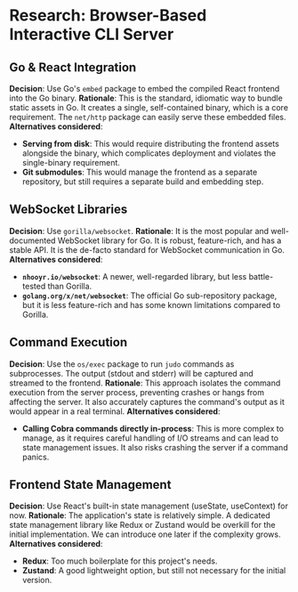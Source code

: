 # Research: Browser-Based Interactive CLI Server

## Go & React Integration
**Decision**: Use Go's `embed` package to embed the compiled React frontend into the Go binary.
**Rationale**: This is the standard, idiomatic way to bundle static assets in Go. It creates a single, self-contained binary, which is a core requirement. The `net/http` package can easily serve these embedded files.
**Alternatives considered**:
- **Serving from disk**: This would require distributing the frontend assets alongside the binary, which complicates deployment and violates the single-binary requirement.
- **Git submodules**: This would manage the frontend as a separate repository, but still requires a separate build and embedding step.

## WebSocket Libraries
**Decision**: Use `gorilla/websocket`.
**Rationale**: It is the most popular and well-documented WebSocket library for Go. It is robust, feature-rich, and has a stable API. It is the de-facto standard for WebSocket communication in Go.
**Alternatives considered**:
- **`nhooyr.io/websocket`**: A newer, well-regarded library, but less battle-tested than Gorilla.
- **`golang.org/x/net/websocket`**: The official Go sub-repository package, but it is less feature-rich and has some known limitations compared to Gorilla.

## Command Execution
**Decision**: Use the `os/exec` package to run `judo` commands as subprocesses. The output (stdout and stderr) will be captured and streamed to the frontend.
**Rationale**: This approach isolates the command execution from the server process, preventing crashes or hangs from affecting the server. It also accurately captures the command's output as it would appear in a real terminal.
**Alternatives considered**:
- **Calling Cobra commands directly in-process**: This is more complex to manage, as it requires careful handling of I/O streams and can lead to state management issues. It also risks crashing the server if a command panics.

## Frontend State Management
**Decision**: Use React's built-in state management (useState, useContext) for now.
**Rationale**: The application's state is relatively simple. A dedicated state management library like Redux or Zustand would be overkill for the initial implementation. We can introduce one later if the complexity grows.
**Alternatives considered**:
- **Redux**: Too much boilerplate for this project's needs.
- **Zustand**: A good lightweight option, but still not necessary for the initial version.

